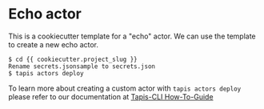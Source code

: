 Echo actor
==========

This is a cookiecutter template for a "echo" actor.
We can use the template to create a new echo actor.  


    $ cd {{ cookiecutter.project_slug }}
    Rename secrets.jsonsample to secrets.json
    $ tapis actors deploy  


To learn more about creating a custom actor with ``tapis actors deploy`` please refer to our documentation at [Tapis-CLI How-To-Guide](https://tapis-cli-how-to-guide.readthedocs.io/en/latest/actors/create_a_custom_actor.html)

